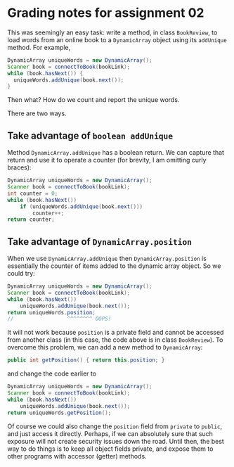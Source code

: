 # Grading notes for assignment 02

This was seemingly an easy task: write a method, in class `BookReview`, to load words from an online book to a `DynamicArray` object using its `addUnique` method. For example,

```java
DynamicArray uniqueWords = new DynamicArray();
Scanner book = connectToBook(bookLink);
while (book.hasNext()) {
  uniqueWords.addUnique(book.next());
}
```

Then what? How do we count and report the unique words.

There are two ways.

## Take advantage of `boolean addUnique`

Method `DynamicArray.addUnique` has a boolean return. We can capture that return and use it to operate a counter (for brevity, I am omitting curly braces):

```java
DynamicArray uniqueWords = new DynamicArray();
Scanner book = connectToBook(bookLink);
int counter = 0;
while (book.hasNext())
    if (uniqueWords.addUnique(book.next()))
        counter++;
return counter;
```

## Take advantage of `DynamicArray.position`

When we use `DynamicArray.addUnique` then `DynamicArray.position` is essentially the counter of items added to the dynamic array object. So we could try:

```java
DynamicArray uniqueWords = new DynamicArray();
Scanner book = connectToBook(bookLink);
while (book.hasNext())
    uniqueWords.addUnique(book.next());
return uniqueWords.position;
//                 ^^^^^^^^ OOPS!
```

It will not work because `position` is a private field and cannot be accessed from another class (in this case, the code above is in class `BookReview`). To overcome this problem, we can add a new method to `DynamicArray`:

```java
public int getPosition() { return this.position; }
```

and change the code earlier to 

```java
DynamicArray uniqueWords = new DynamicArray();
Scanner book = connectToBook(bookLink);
while (book.hasNext())
    uniqueWords.addUnique(book.next());
return uniqueWords.getPosition();
```

Of course we could also change the `position` field from `private` to `public`, and just access it directly. Perhaps, if we can absolutely sure that such exposure will not create security issues down the road. Until then, the best way to do things is to keep all object fields private, and expose them to other programs with accessor (getter) methods.
